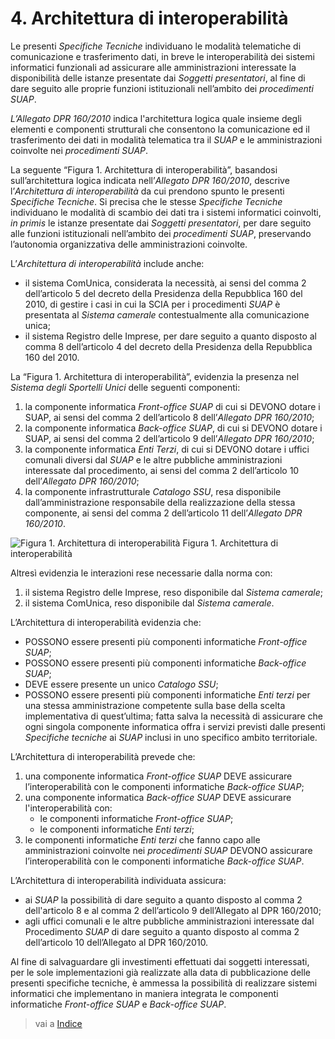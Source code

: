 # 4.	Architettura di interoperabilità
Le presenti *Specifiche Tecniche* individuano le modalità telematiche di comunicazione e trasferimento dati, in breve le interoperabilità dei sistemi informatici funzionali ad assicurare alle amministrazioni interessate la disponibilità delle istanze presentate dai *Soggetti presentatori*, al fine di dare seguito alle proprie funzioni istituzionali nell’ambito dei *procedimenti SUAP*.

*L’Allegato DPR 160/2010* indica l'architettura logica quale insieme degli elementi e componenti strutturali che consentono la comunicazione ed il trasferimento dei dati in modalità telematica tra il *SUAP* e le amministrazioni coinvolte nei *procedimenti SUAP*.

La seguente “Figura 1. Architettura di interoperabilità”, basandosi sull’architettura logica indicata nell’*Allegato DPR 160/2010*, descrive l’*Architettura di interoperabilità* da cui prendono spunto le presenti *Specifiche Tecniche*. Si precisa che le stesse *Specifiche Tecniche* individuano le modalità di scambio dei dati tra i sistemi informatici coinvolti, *in primis* le istanze presentate dai *Soggetti presentatori*, per dare seguito alle funzioni istituzionali nell’ambito dei *procedimenti SUAP*, preservando l’autonomia organizzativa delle amministrazioni coinvolte.

L’*Architettura di interoperabilità* include anche:
- il sistema ComUnica, considerata la necessità, ai sensi del comma 2 dell’articolo 5 del decreto della Presidenza della Repubblica 160 del 2010, di gestire i casi in cui la SCIA per i procedimenti *SUAP* è presentata al *Sistema camerale* contestualmente alla comunicazione unica;
- il sistema Registro delle Imprese, per dare seguito a quanto disposto al comma 8
dell’articolo 4 del decreto della Presidenza della Repubblica 160 del 2010.


La “Figura 1. Architettura di interoperabilità”, evidenzia la presenza nel *Sistema degli Sportelli Unici* delle seguenti componenti:
1.	la componente informatica *Front-office SUAP* di cui si DEVONO dotare i SUAP, ai sensi del comma 2 dell’articolo 8 dell’*Allegato DPR 160/2010*;
2.	la componente informatica *Back-office SUAP*, di cui si DEVONO dotare i SUAP, ai sensi del comma 2 dell’articolo 9 dell’*Allegato DPR 160/2010*;
3.	la componente informatica *Enti Terzi*, di cui si DEVONO dotare i uffici comunali diversi dal *SUAP* e le altre pubbliche amministrazioni interessate dal procedimento, ai sensi del comma 2 dell’articolo 10 dell’*Allegato DPR 160/2010*;
4.	la componente infrastrutturale *Catalogo SSU*, resa disponibile dall’amministrazione responsabile della realizzazione della stessa componente, ai sensi del comma 2 dell’articolo 11 dell’*Allegato DPR 160/2010*.

![Figura 1. Architettura di interoperabilità](../../image/architettura.png)
Figura 1. Architettura di interoperabilità

Altresì evidenzia le interazioni rese necessarie dalla norma con:
1.	il sistema Registro delle Imprese, reso disponibile dal *Sistema camerale*;
2.	il sistema ComUnica, reso disponibile dal *Sistema camerale*.


L’Architettura di interoperabilità evidenzia che:
- POSSONO essere presenti più componenti informatiche *Front-office SUAP*;
- POSSONO essere presenti più componenti informatiche *Back-office SUAP*;
- DEVE essere presente un unico *Catalogo SSU*;
- POSSONO essere presenti più componenti informatiche *Enti terzi* per una stessa amministrazione competente sulla base della scelta implementativa di quest’ultima; 
fatta salva la necessità di assicurare che ogni singola componente informatica offra i servizi previsti dalle presenti *Specifiche tecniche* ai *SUAP* inclusi in uno specifico ambito territoriale.

L’Architettura di interoperabilità prevede che:
1.	una componente informatica *Front-office SUAP* DEVE assicurare l’interoperabilità
con le componenti informatiche *Back-office SUAP*;
2.	una componente informatica *Back-office SUAP* DEVE assicurare l'interoperabilità con:
    -	le componenti informatiche *Front-office SUAP*;
    -	le componenti informatiche *Enti terzi*;
3.	le componenti informatiche *Enti terzi* che fanno capo alle amministrazioni coinvolte nei *procedimenti SUAP* DEVONO assicurare l’interoperabilità con le componenti informatiche *Back-office SUAP*.

L’Architettura di interoperabilità individuata assicura:
- ai *SUAP* la possibilità di dare seguito a quanto disposto al comma 2 dell'articolo 8 e al comma 2 dell’articolo 9 dell’Allegato al DPR 160/2010;
- agli uffici comunali e le altre pubbliche amministrazioni interessate dal Procedimento *SUAP* di dare seguito a quanto disposto al comma 2 dell’articolo 10 dell’Allegato al DPR 160/2010.

Al fine di salvaguardare gli investimenti effettuati dai soggetti interessati, per le sole implementazioni già realizzate alla data di pubblicazione delle presenti specifiche tecniche, è ammessa la possibilità di realizzare sistemi informatici che implementano in maniera integrata le componenti informatiche *Front-office SUAP* e *Back-office SUAP*.

> vai a [Indice](../indice.md)
